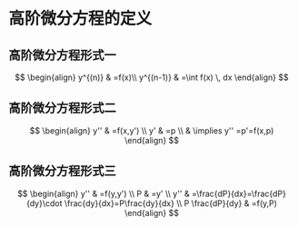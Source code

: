 # 高阶微分方程的定义

## 高阶微分方程形式一

$$
\begin{align}
y^{(n)} & =f(x)\\
y^{(n-1)} & =\int f(x) \, dx
\end{align}
$$

## 高阶微分方程形式二

$$
\begin{align}
y'' & =f(x,y') \\
y' & =p \\
 & \implies y'' =p'=f(x,p)
\end{align}
$$

## 高阶微分方程形式三

$$
\begin{align}
y'' & =f(y,y') \\
P & =y' \\
y'' & =\frac{dP}{dx}=\frac{dP}{dy}\cdot \frac{dy}{dx}=P\frac{dy}{dx} \\
P \frac{dP}{dy} & =f(y,P)
\end{align}
$$
